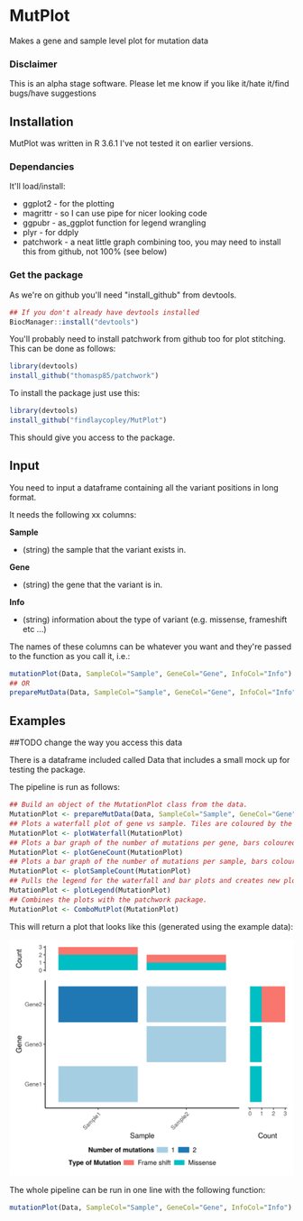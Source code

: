 # MutPlot

Makes a gene and sample level plot for mutation data

### Disclaimer
This is an alpha stage software. Please let me know if you like it/hate it/find bugs/have suggestions

## Installation

MutPlot was written in R 3.6.1 I've not tested it on earlier versions.

### Dependancies

It'll load/install:
 * ggplot2 - for the plotting
 * magrittr - so I can use pipe for nicer looking code
 * ggpubr - as_ggplot function for legend wrangling
 * plyr - for ddply
 * patchwork - a neat little graph combining too, you may need to install this from github, not 100% (see below)
 
 
### Get the package

As we're on github you'll need "install_github" from devtools.

```R
## If you don't already have devtools installed
BiocManager::install("devtools")
```
You'll probably need to install patchwork from github too for plot stitching. This can be done as follows:

```R
library(devtools)
install_github("thomasp85/patchwork")
```

To install the package just use this:

```R
library(devtools)
install_github("findlaycopley/MutPlot")
```
This should give you access to the package.

## Input

You need to input a dataframe containing all the variant positions in long format.

It needs the following xx columns:

**Sample**

* (string) the sample that the variant exists in.

**Gene**

* (string) the gene that the variant is in.

**Info**

* (string) information about the type of variant (e.g. missense, frameshift etc ...) 

The names of these columns can be whatever you want and they're passed to the function as you call it, i.e.:

```R
mutationPlot(Data, SampleCol="Sample", GeneCol="Gene", InfoCol="Info")
## OR
prepareMutData(Data, SampleCol="Sample", GeneCol="Gene", InfoCol="Info")
```

## Examples
##TODO change the way you access this data

There is a dataframe included called Data that includes a small mock up for testing the package.

The pipeline is run as follows:
```R
## Build an object of the MutationPlot class from the data.
MutationPlot <- prepareMutData(Data, SampleCol="Sample", GeneCol="Gene", InfoCol="Info")
## Plots a waterfall plot of gene vs sample. Tiles are coloured by the number of mutations in that sample/gene
MutationPlot <- plotWaterfall(MutationPlot)
## Plots a bar graph of the number of mutations per gene, bars coloured by mutation info
MutationPlot <- plotGeneCount(MutationPlot)
## Plots a bar graph of the number of mutations per sample, bars coloured by mutation info
MutationPlot <- plotSampleCount(MutationPlot)
## Pulls the legend for the waterfall and bar plots and creates new plots.
MutationPlot <- plotLegend(MutationPlot)
## Combines the plots with the patchwork package.
MutationPlot <- ComboMutPlot(MutationPlot)
```

This will return a plot that looks like this (generated using the example data):

![plot example](https://github.com/findlaycopley/MutPlot/blob/master/testData.png)

The whole pipeline can be run in one line with the following function:

```R
mutationPlot(Data, SampleCol="Sample", GeneCol="Gene", InfoCol="Info")
```
